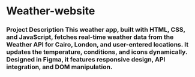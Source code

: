 # Weather-website
### Project Description  This weather app, built with HTML, CSS, and JavaScript, fetches real-time weather data from the Weather API for Cairo, London, and user-entered locations. It updates the temperature, conditions, and icons dynamically. Designed in Figma, it features responsive design, API integration, and DOM manipulation.
